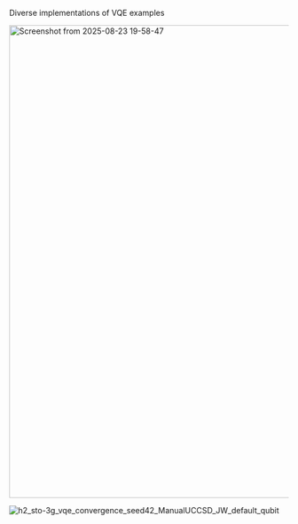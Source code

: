 Diverse implementations of VQE examples

<img width="1096" height="853" alt="Screenshot from 2025-08-23 19-58-47" src="https://github.com/user-attachments/assets/b05f3a42-7381-41da-812d-450e4cad1324" />


![h2_sto-3g_vqe_convergence_seed42_ManualUCCSD_JW_default_qubit](https://github.com/user-attachments/assets/00f881b6-73e5-4554-a258-b4de190abf00)
